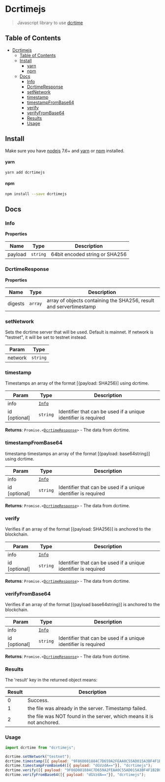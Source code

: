 # Dcrtimejs

> Javascript library to use [dcrtime](https://github.com/decred/dcrtime)

## Table of Contents

- [Dcrtimejs](#dcrtimejs)
  - [Table of Contents](#table-of-contents)
  - [Install](#install)
      - [yarn](#yarn)
      - [npm](#npm)
  - [Docs](#docs)
    - [Info](#info)
    - [DcrtimeResponse](#dcrtimeresponse)
    - [setNetwork](#setnetwork)
    - [timestamp](#timestamp)
    - [timestampFromBase64](#timestampfrombase64)
    - [verify](#verify)
    - [verifyFromBase64](#verifyfrombase64)
    - [Results](#results)
    - [Usage](#usage)


## Install

Make sure you have [nodejs](https://nodejs.org/en/) 7.6+ and [yarn](https://yarnpkg.com/en/) or [npm](https://www.npmjs.com/) installed.

#### yarn

```bash
yarn add dcrtimejs
```

#### npm

```bash
npm install --save dcrtimejs
```

## Docs

### Info
**Properties**

| Name    | Type                | Description                    |
| ------- | ------------------- | ------------------------------ |
| payload | <code>string</code> | 64bit encoded string or SHA256 |

### DcrtimeResponse
**Properties**

| Name    | Type               | Description                                                        |
| ------- | ------------------ | ------------------------------------------------------------------ |
| digests | <code>array</code> | array of objects containing the SHA256, result and servertimestamp |

### setNetwork
Sets the dcrtime server that will be used.
Default is mainnet. If network is "testnet", it will be set to testnet instead.

| Param   | Type                |
| ------- | ------------------- |
| network | <code>string</code> |

### timestamp
Timestamps an array of the format [{payload: SHA256}] using dcrtime.


| Param         | Type                               | Description                                                    |
| ------------- | ---------------------------------- | -------------------------------------------------------------- |
| info          | [<code>Info</code>](#info) |                                                                |
| id [optional] | <code>string</code>                | Identifier that can be used if a unique identifier is required |

**Returns**: <code>Promise.&lt;<a href="#dcrtimeresponse">DcrtimeResponse</a>&gt;</code> - The data from dcrtime.

### timestampFromBase64
timestamp timestamps an array of the format [{payload: base64string}] using dcrtime.


| Param         | Type                               | Description                                                    |
| ------------- | ---------------------------------- | -------------------------------------------------------------- |
| info          | [<code>Info</code>](#info) |                                                                |
| id [optional] | <code>string</code>                | Identifier that can be used if a unique identifier is required |

**Returns**: <code>Promise.&lt;<a href="#dcrtimeresponse">DcrtimeResponse</a>&gt;</code> - The data from dcrtime.

### verify

Verifies if an array of the format [{payload: SHA256}] is anchored to the blockchain.

| Param         | Type                               | Description                                                    |
| ------------- | ---------------------------------- | -------------------------------------------------------------- |
| info          | [<code>Info</code>](#info) |                                                                |
| id [optional] | <code>string</code>                | Identifier that can be used if a unique identifier is required |

**Returns**: <code>Promise.&lt;<a href="#dcrtimeresponse">DcrtimeResponse</a>&gt;</code> - The data from dcrtime.

### verifyFromBase64

Verifies if an array of the format [{payload base64string}] is anchored to the blockchain.

| Param         | Type                               | Description                                                    |
| ------------- | ---------------------------------- | -------------------------------------------------------------- |
| info          | [<code>Info</code>](#info) |                                                                |
| id [optional] | <code>string</code>                | Identifier that can be used if a unique identifier is required |

**Returns**: <code>Promise.&lt;<a href="#dcrtimeresponse">DcrtimeResponse</a>&gt;</code> - The data from dcrtime.

### Results

The 'result' key in the returned object means:

| Result | Description                                                           |
| ------ | --------------------------------------------------------------------- |
| 0      | Success.                                                              |
| 1      | the file was already in the server. Timestamp failed.                 |
| 2      | the file was NOT found in the server, which means it is not anchored. |

### Usage

```js
import dcrtime from "dcrtimejs";

dcrtime.setNetwork("testnet");
dcrtime.timestamp([{ payload: "9F86D081884C7D659A2FEAA0C55AD015A3BF4F1B2B0B822CD15D6C15B0F00A08"}], "dcrtimejs");
dcrtime.timestampFromBase64([{ payload: "dGVzdA=="}], "dcrtimejs");
dcrtime.verify([{ payload: "9F86D081884C7D659A2FEAA0C55AD015A3BF4F1B2B0B822CD15D6C15B0F00A08"}], "dcrtimejs");
dcrtime.verifyFromBase64([{ payload: "dGVzdA=="}], "dcrtimejs");
```
